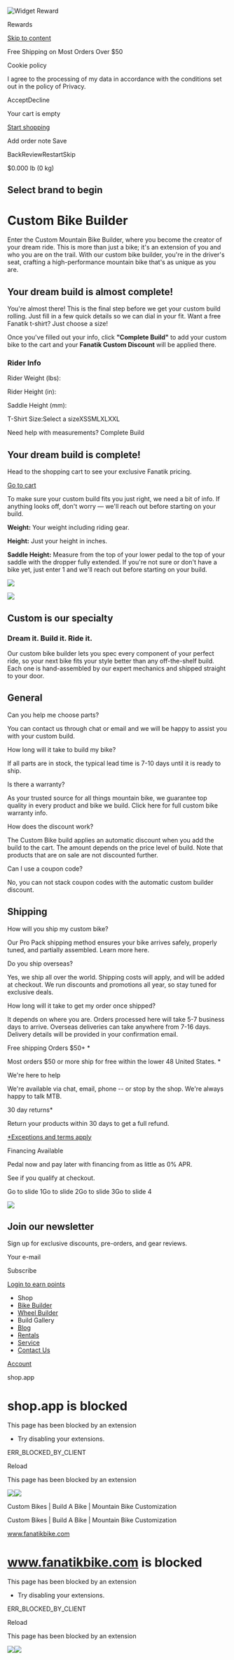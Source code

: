 ![Widget Reward](https://www.kangaroorewards.com/photos/business/5964/widget/medium/1698154894_6537c98e95fe6.png)

Rewards

[Skip to content](https://www.fanatikbike.com/products/bike-builder?variant=40472858787886#main)

Free Shipping on Most Orders Over $50

Cookie policy

I agree to the processing of my data in accordance with the conditions set out in the policy of Privacy.

AcceptDecline

Your cart is empty

[Start shopping](https://www.fanatikbike.com/collections/all)

Add order note
Save


BackReviewRestartSkip

$0.000 lb (0 kg)

## Select brand to begin

# Custom Bike Builder

Enter the Custom Mountain Bike Builder, where you become the creator of your dream ride. This is more than
just a bike; it's an extension of you and who you are on the trail. With our custom bike builder, you're
in the driver's seat, crafting a high-performance mountain bike that's as unique as you are.


## Your dream build is almost complete!

You're almost there! This is the final step before we get your custom build rolling.
Just fill in a few quick details so we can dial in your fit. Want a free Fanatik t-shirt?
Just choose a size!


Once you've filled out your info, click **"Complete Build"** to add your custom bike
to the cart and your **Fanatik Custom Discount** will be applied there.


### Rider Info

Rider Weight (lbs):

Rider Height (in):

Saddle Height (mm):

T-Shirt Size:Select a sizeXSSMLXLXXL

Need help with measurements?
Complete Build

## Your dream build is complete!

Head to the shopping cart to see your exclusive Fanatik pricing.

[Go to cart](https://www.fanatikbike.com/cart)

To make sure your custom build fits you just right, we need a bit of info. If anything looks off, don't worry
— we'll reach out before starting on your build.


**Weight:** Your weight including riding gear.

**Height:** Just your height in inches.

**Saddle Height:** Measure from the top of your lower pedal to the top of your saddle with the
dropper fully extended. If you're not sure or don't have a bike yet, just enter 1 and we'll reach out before
starting on your build.


![](https://cdn.shopify.com/s/files/1/0904/4132/files/custom-bike-seat-height-measurement.jpg?v=1654794905)

![](https://www.fanatikbike.com/cdn/shop/files/fanatik-smuggler_1.jpg?v=1744742414&width=1400)

## Custom is our specialty

### Dream it. Build it. Ride it.

Our custom bike builder lets you spec every component of your perfect ride, so your next bike fits your style better than any off-the-shelf build. Each one is hand-assembled by our expert mechanics and shipped straight to your door.

## General

Can you help me choose parts?

You can contact us through chat or email and we will be happy to assist you with your custom build.

How long will it take to build my bike?

If all parts are in stock, the typical lead time is 7-10 days until it is ready to ship.

Is there a warranty?

As your trusted source for all things mountain bike, we guarantee top quality in every product and bike we build. Click here for full custom bike warranty info.

How does the discount work?

The Custom Bike build applies an automatic discount when you add the build to the cart. The amount depends on the price level of build. Note that products that are on sale are not discounted further.

Can I use a coupon code?

No, you can not stack coupon codes with the automatic custom builder discount.

## Shipping

How will you ship my custom bike?

Our Pro Pack shipping method ensures your bike arrives safely, properly tuned, and partially assembled. Learn more here.

Do you ship overseas?

Yes, we ship all over the world. Shipping costs will apply, and will be added at checkout. We run discounts and promotions all year, so stay tuned for exclusive deals.

How long will it take to get my order once shipped?

It depends on where you are. Orders processed here will take 5-7 business days to arrive. Overseas deliveries can take anywhere from 7-16 days. Delivery details will be provided in your confirmation email.

Free shipping Orders $50+ \*

Most orders $50 or more ship for free within the lower 48 United States. \*

We're here to help

We're available via chat, email, phone -- or stop by the shop. We're always happy to talk MTB.

30 day returns\*

Return your products within 30 days to get a full refund.

[\*Exceptions and terms apply](https://www.fanatikbike.com/pages/returns "Returns")

Financing Available

Pedal now and pay later with financing from as little as 0% APR.

See if you qualify at checkout.

Go to slide 1Go to slide 2Go to slide 3Go to slide 4

![](https://www.fanatikbike.com/cdn/shop/files/newsletter-background-2000x800-v2.jpg?v=1749941077&width=2000)

## Join our newsletter

Sign up for exclusive discounts, pre-orders, and gear reviews.

Your e-mail

Subscribe

[Login to earn points](https://www.fanatikbike.com/account/login)

- Shop
- [Bike Builder](https://www.fanatikbike.com/products/bike-builder "Bike Builder")
- [Wheel Builder](https://www.fanatikbike.com/products/wheel-builder "Wheel Builder")
- Build Gallery
- [Blog](https://www.fanatikbike.com/blogs/engage "Blog")
- [Rentals](https://www.fanatikbike.com/pages/bellingham-mountain-bike-rentals "Rentals")
- [Service](https://www.fanatikbike.com/pages/service-repair "Service")
- [Contact Us](https://www.fanatikbike.com/pages/contact-us "Contact Us")

[Account](https://www.fanatikbike.com/account/login)

shop.app

# shop.app is blocked

This page has been blocked by an extension

- Try disabling your extensions.

ERR\_BLOCKED\_BY\_CLIENT

Reload


This page has been blocked by an extension

![](<Base64-Image-Removed>)![](<Base64-Image-Removed>)

Custom Bikes \| Build A Bike \| Mountain Bike Customization

Custom Bikes \| Build A Bike \| Mountain Bike Customization

www.fanatikbike.com

# www.fanatikbike.com is blocked

This page has been blocked by an extension

- Try disabling your extensions.

ERR\_BLOCKED\_BY\_CLIENT

Reload


This page has been blocked by an extension

![](<Base64-Image-Removed>)![](<Base64-Image-Removed>)